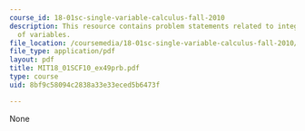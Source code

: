 ```yaml
---
course_id: 18-01sc-single-variable-calculus-fall-2010
description: This resource contains problem statements related to integration by change
  of variables.
file_location: /coursemedia/18-01sc-single-variable-calculus-fall-2010/8bf9c58094c2838a33e33eced5b6473f_MIT18_01SCF10_ex49prb.pdf
file_type: application/pdf
layout: pdf
title: MIT18_01SCF10_ex49prb.pdf
type: course
uid: 8bf9c58094c2838a33e33eced5b6473f

---
```

None